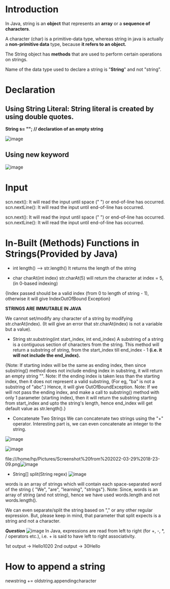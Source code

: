 # Introduction
In Java, string is an **object** that represents an **array** or a **sequence of characters**. 

A character (char) is a primitive-data type, 
whereas string in java is actually a **non-primitive data** type, because **it refers to an object.**

The String object has **methods** that are used to perform certain operations on strings.

Name of the data type used to declare a string is "**String**" and not "string".

# Declaration

## Using **String** **Literal**: String literal is created by using **double** **quotes**.
**String s= ""; // declaration of an empty string**

![image](https://user-images.githubusercontent.com/93143005/146854408-68509507-10d2-4b48-96a1-ad9e0ea7ac52.png)

## Using **new** keyword
![image](https://user-images.githubusercontent.com/93143005/146854514-ee8d0a75-dff8-4927-b441-5348c93842b0.png)

# Input
scn.next(): It will read the input until space (" ") or end-of-line has occurred.
scn.nextLine(): It will read the input until end-of-line has occurred.

scn.next(): It will read the input until space (" ") or end-of-line has occurred.
scn.nextLine(): It will read the input until end-of-line has occurred.

# In-Built (Methods) Functions in Strings(Provided by Java)
* int length() --> str.length()
It returns the length of the string

* char charAt(int index)
str.charAt(5) will return the character at index = 5, (in 0-based indexing)

{Index passed should be a valid index (from 0 to length of string - 1), otherwise it will give IndexOutOfBound Exception}

**STRINGS ARE IMMUTABLE IN JAVA**

We cannot set/modify any character of a string by modifying str.charAt(index). 
(It will give an error that str.charAt(index) is not a variable but a value).

* String str.substring(int start_index, int end_index)
A substring of a string is a contiguous section of characters from the string.
This method will return a substring of string, from the start_index till end_index - 1 **(i.e. it will not include the end_index).**

{Note: If starting index will be the same as ending index, then since substring() method does not include ending index in substring, it will return an empty string "".
Note: If the ending index is taken less than the starting index, then it does not represent a valid substring, (For eg, "ba" is not a substring of "abc".) Hence, it will give OutOfBoundException.
Note: If we will not pass the ending index, and make a call to substring() method with only 1 parameter (starting index), then it will return the substring starting from start_index and upto the string's length, hence end_index will get default value as str.length().}

* Concatenate Two Strings
We can concatenate two strings using the "+" operator.
Interesting part is, we can even concatenate an integer to the string.

![image](https://user-images.githubusercontent.com/93143005/146860189-203d1b19-13b5-4406-acf8-b480b3ad8f87.png)

![image](https://user-images.githubusercontent.com/93143005/146860198-7fe20ad9-44dd-4363-b85f-0db94f2e6349.png)

file:///home/hp/Pictures/Screenshot%20from%202022-03-29%2018-23-09.png![image](https://user-images.githubusercontent.com/93143005/160615569-f6f72ae7-12ea-4f3e-b683-8208b0d35d7a.png)


* String[] split(String regex)
 ![image](https://user-images.githubusercontent.com/93143005/146860398-87cedee2-c8d5-4930-95ef-b0e51ce79e35.png)

words is an array of strings which will contain each space-separated word of the string { "We", "are", "learning", "strings"}.
Note: Since, words is an array of string (and not string), hence we have used words.length and not words.length().

We can even separate/split the string based on "," or any other regular expression. 
But, please keep in mind, that parameter that split expects is a string and not a character.


*********************************Question*********************************
![image](https://user-images.githubusercontent.com/93143005/146866388-9ef6fd66-f40f-43d8-8bff-959390c3fbce.png)
In Java, expressions are read from left to right (for +, -, *, / operators etc.), i.e. + is said to have left to right associativity.

1st output -> Hello1020
2nd output -> 30Hello

# How to append a string
newstring += oldstring.appendingcharacter





